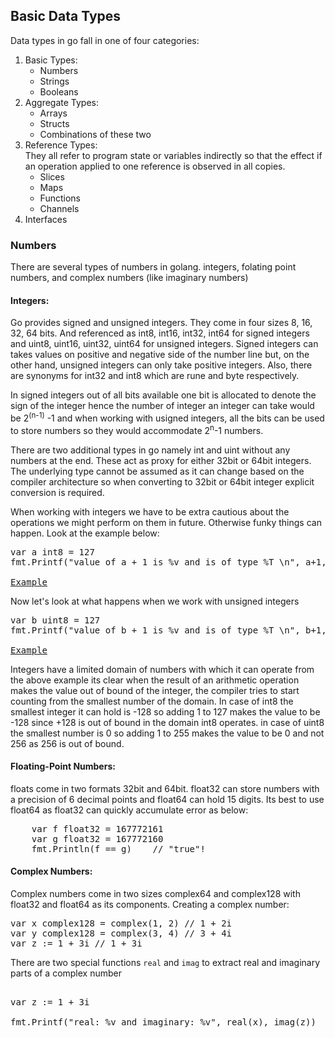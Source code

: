 ## Basic Data Types
Data types in go fall in one of four categories:
1. Basic Types:
    * Numbers
    * Strings
    * Booleans
2. Aggregate Types:
    * Arrays
    * Structs
    * Combinations of these two
3. Reference Types:
<br> They all refer to program state or variables indirectly so that the effect if an operation applied to one reference
 is observed in all copies.
    * Slices
    * Maps
    * Functions
    * Channels
4. Interfaces

### Numbers
There are several types of numbers in golang. integers, folating point numbers, and complex numbers (like imaginary numbers)

#### Integers:
Go provides signed and unsigned integers. They come in four sizes 8, 16, 32, 64 bits.
And referenced as int8, int16, int32, int64 for signed integers and uint8, uint16, uint32, uint64 for unsigned integers.
Signed integers can takes values on positive and negative side of the number line but, on the other hand, unsigned integers 
can only take positive integers. Also, there are synonyms for int32 and int8 which are rune and byte respectively.

In signed integers out of all bits available one bit is allocated to denote the sign of the integer hence the number of integer an
integer can take would be 2<sup>(n-1)</sup> -1 and when working with usigned integers, all the bits can be used to store numbers so
they would accommodate 2<sup>n</sup>-1 numbers. 

There are two additional types in go namely int and uint without any numbers at the end.
These act as proxy for either 32bit or 64bit integers. The underlying type cannot be assumed as it can 
change based on the compiler architecture so when converting to 32bit or 64bit integer explicit conversion is required.

When working with integers we have to be extra cautious about the operations we might perform on them in future. Otherwise funky things can happen.
Look at the example below:

<pre>
var a int8 = 127
fmt.Printf("value of a + 1 is %v and is of type %T \n", a+1, a+1) // output: value of a + 1 is -128 and is of type int8

<a href="https://play.golang.org/p/9LSTmg5VtuG">Example</a>
</pre>

Now let's look at what happens when we work with unsigned integers

<pre>
var b uint8 = 127
fmt.Printf("value of b + 1 is %v and is of type %T \n", b+1, b+1) // output: value of b + 1 is 0 and is of type uint8

<a href="https://play.golang.org/p/9LSTmg5VtuG">Example</a>
</pre>

Integers have a limited domain of numbers with which it can operate from the above example its clear when the result of an arithmetic operation
makes the value out of bound of the integer, the compiler tries to start counting from the smallest number of the domain. In case of int8 the smallest integer it can hold is -128
so adding 1 to 127 makes the value to be -128 since +128 is out of bound in the domain int8 operates. in case of uint8 the smallest number is 0 so adding 1 to 255 makes the value to be 0 and not 256 as 256 is out of bound.

#### Floating-Point Numbers:
floats come in two formats 32bit and 64bit. float32 can store numbers with a precision of 6 decimal points and float64 can 
hold 15 digits.
Its best to use float64 as float32 can quickly accumulate error as below:

<pre>
    var f float32 = 167772161
    var g float32 = 167772160
    fmt.Println(f == g)    // "true"!
</pre>


#### Complex Numbers:
Complex numbers come in two sizes complex64 and complex128 with float32 and float64 as its components.
Creating a complex number:

<pre>
var x complex128 = complex(1, 2) // 1 + 2i
var y complex128 = complex(3, 4) // 3 + 4i
var z := 1 + 3i // 1 + 3i
</pre>

There are two special functions `real` and `imag` to extract real and imaginary parts of a complex number
<pre>

var z := 1 + 3i

fmt.Printf("real: %v and imaginary: %v", real(x), imag(z))

</pre> 